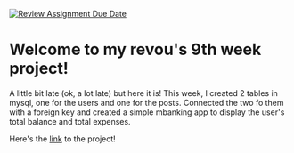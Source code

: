 [![Review Assignment Due Date](https://classroom.github.com/assets/deadline-readme-button-24ddc0f5d75046c5622901739e7c5dd533143b0c8e959d652212380cedb1ea36.svg)](https://classroom.github.com/a/Z42oEjTh)

# Welcome to my revou's 9th week project!

A little bit late (ok, a lot late) but here it is!
This week, I created 2 tables in mysql, one for the users and one for the posts. Connected the two fo them with a foreign key and created a simple mbanking app to display the user's total balance and total expenses.    

Here's the [link]() to the project! 